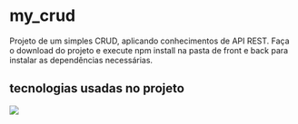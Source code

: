 # my_crud
Projeto de um simples CRUD, aplicando conhecimentos de API REST.
Faça o download do projeto e execute npm install na pasta de front e back para instalar as dependências necessárias. 

## tecnologias usadas no projeto

<img src="https://cdn.jsdelivr.net/gh/devicons/devicon/icons/react/react-original.svg" />
          
          

